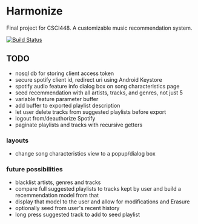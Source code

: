 # Harmonize
Final project for CSCI448. A customizable music recommendation system.

[![Build Status](https://travis-ci.com/danielpersonius/Harmonize.svg?branch=master)](https://travis-ci.com/danielpersonius/Harmonize)

## TODO
- nosql db for storing client access token
- secure spotify client id, redirect uri using Android Keystore
- spotify audio feature info dialog box on song characteristics page
- seed recemmendation with all artists, tracks, and genres, not just 5
- variable feature parameter buffer
- add buffer to exported playlist description
- let user delete tracks from suggested playlists before export 
- logout from/deauthorize Spotify 
- paginate playlists and tracks with recursive getters

### layouts
- change song characteristics view to a popup/dialog box

### future possibilities
- blacklist artists, genres and tracks
- compare full suggested playlists to tracks kept by user and build a recemmendation model from that
- display that model to the user and allow for modifications and Erasure
- optionally seed from user's recent history
- long press suggested track to add to seed playlist

